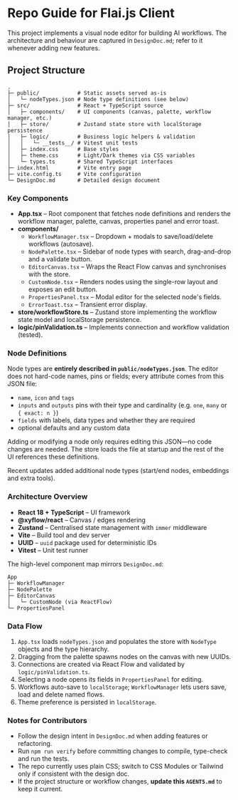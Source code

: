 # Repo Guide for Flai.js Client

This project implements a visual node editor for building AI workflows. The architecture and behaviour are captured in `DesignDoc.md`; refer to it whenever adding new features.

## Project Structure

```
.
├─ public/            # Static assets served as-is
│   └─ nodeTypes.json # Node type definitions (see below)
├─ src/               # React + TypeScript source
│   ├─ components/    # UI components (canvas, palette, workflow manager, etc.)
│   ├─ store/         # Zustand state store with localStorage persistence
│   ├─ logic/         # Business logic helpers & validation
│   │   └─ __tests__/ # Vitest unit tests
│   ├─ index.css      # Base styles
│   ├─ theme.css      # Light/Dark themes via CSS variables
│   └─ types.ts       # Shared TypeScript interfaces
├─ index.html         # Vite entry page
├─ vite.config.ts     # Vite configuration
└─ DesignDoc.md       # Detailed design document
```

### Key Components
- **App.tsx** – Root component that fetches node definitions and renders the workflow manager, palette, canvas, properties panel and error toast.
- **components/**
  - `WorkflowManager.tsx` – Dropdown + modals to save/load/delete workflows (autosave).
  - `NodePalette.tsx` – Sidebar of node types with search, drag-and-drop and a validate button.
  - `EditorCanvas.tsx` – Wraps the React Flow canvas and synchronises with the store.
  - `CustomNode.tsx` – Renders nodes using the single-row layout and exposes an edit button.
  - `PropertiesPanel.tsx` – Modal editor for the selected node's fields.
  - `ErrorToast.tsx` – Transient error display.
- **store/workflowStore.ts** – Zustand store implementing the workflow state model and localStorage persistence.
- **logic/pinValidation.ts** – Implements connection and workflow validation (tested).

### Node Definitions
Node types are **entirely described in `public/nodeTypes.json`**. The editor does not hard-code names, pins or fields; every attribute comes from this JSON file:
- `name`, `icon` and `tags`
- `inputs` and `outputs` pins with their type and cardinality (e.g. `one`, `many` or `{ exact: n }`)
- `fields` with labels, data types and whether they are required
- optional defaults and any custom data

Adding or modifying a node only requires editing this JSON—no code changes are needed. The store loads the file at startup and the rest of the UI references these definitions.

Recent updates added additional node types (start/end nodes, embeddings and extra tools).

### Architecture Overview
- **React 18 + TypeScript** – UI framework
- **@xyflow/react** – Canvas / edges rendering
- **Zustand** – Centralised state management with `immer` middleware
- **Vite** – Build tool and dev server
- **UUID** – `uuid` package used for deterministic IDs
- **Vitest** – Unit test runner

The high-level component map mirrors `DesignDoc.md`:

```
App
├─ WorkflowManager
├─ NodePalette
├─ EditorCanvas
│   └─ CustomNode (via ReactFlow)
└─ PropertiesPanel
```

### Data Flow
1. `App.tsx` loads `nodeTypes.json` and populates the store with `NodeType` objects and the type hierarchy.
2. Dragging from the palette spawns nodes on the canvas with new UUIDs.
3. Connections are created via React Flow and validated by `logic/pinValidation.ts`.
4. Selecting a node opens its fields in `PropertiesPanel` for editing.
5. Workflows auto-save to `localStorage`; `WorkflowManager` lets users save, load and delete named flows.
6. Theme preference is persisted in `localStorage`.

### Notes for Contributors
- Follow the design intent in `DesignDoc.md` when adding features or refactoring.
- Run `npm run verify` before committing changes to compile, type-check and run the tests.
- The repo currently uses plain CSS; switch to CSS Modules or Tailwind only if consistent with the design doc.
- If the project structure or workflow changes, **update this `AGENTS.md`** to keep it current.
